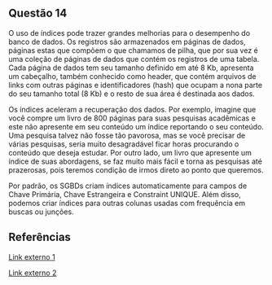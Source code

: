 ## Questão 14

O uso de índices pode trazer grandes melhorias para o desempenho do banco de dados. Os registros são armazenados em páginas de dados, páginas estas que compõem o que chamamos de pilha, que por sua vez é uma coleção de páginas de dados que contém os registros de uma tabela. Cada página de dados tem seu tamanho definido em até 8 Kb, apresenta um cabeçalho, também conhecido como header, que contém arquivos de links com outras páginas e identificadores (hash) que ocupam a nona parte do seu tamanho total (8 Kb) e o resto de sua área é destinada aos dados.

Os índices aceleram a recuperação dos dados. Por exemplo, imagine que você compre um livro de 800 páginas para suas pesquisas acadêmicas e este não apresente em seu conteúdo um índice reportando o seu conteúdo. Uma pesquisa talvez não fosse tão pavorosa, mas se você precisar de várias pesquisas, seria muito desagradável ficar horas procurando o conteúdo que deseja estudar. Por outro lado, um livro que apresente um índice de suas abordagens, se faz muito mais fácil e torna as pesquisas até prazerosas, pois teremos condição de irmos direto ao ponto que queremos.

Por padrão, os SGBDs criam índices automaticamente para campos de Chave Primária, Chave Estrangeira e Constraint UNIQUE. Além disso, podemos criar índices para outras colunas usadas com frequência em buscas ou junções.

## Referências

[Link externo 1](https://www.devmedia.com.br/entendendo-e-usando-indices/6567)

[Link externo 2](http://www.bosontreinamentos.com.br/bancos-de-dados/o-que-sao-indices-em-bancos-de-dados-indexacao-em-tabelas/)
